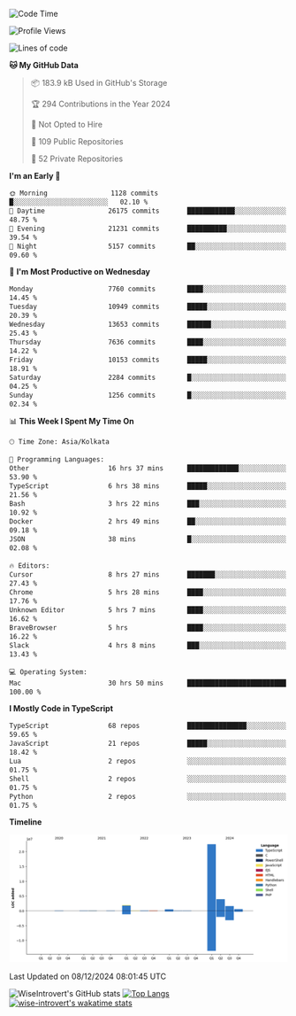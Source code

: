 <!--START_SECTION:waka-->
![Code Time](http://img.shields.io/badge/Code%20Time-1%2C937%20hrs%2058%20mins-blue)

![Profile Views](http://img.shields.io/badge/Profile%20Views-0-blue)

![Lines of code](https://img.shields.io/badge/From%20Hello%20World%20I%27ve%20Written-31.6%20million%20lines%20of%20code-blue)

**🐱 My GitHub Data** 

> 📦 183.9 kB Used in GitHub's Storage 
 > 
> 🏆 294 Contributions in the Year 2024
 > 
> 🚫 Not Opted to Hire
 > 
> 📜 109 Public Repositories 
 > 
> 🔑 52 Private Repositories 
 > 
**I'm an Early 🐤** 

```text
🌞 Morning                1128 commits        █░░░░░░░░░░░░░░░░░░░░░░░░   02.10 % 
🌆 Daytime                26175 commits       ████████████░░░░░░░░░░░░░   48.75 % 
🌃 Evening                21231 commits       ██████████░░░░░░░░░░░░░░░   39.54 % 
🌙 Night                  5157 commits        ██░░░░░░░░░░░░░░░░░░░░░░░   09.60 % 
```
📅 **I'm Most Productive on Wednesday** 

```text
Monday                   7760 commits        ████░░░░░░░░░░░░░░░░░░░░░   14.45 % 
Tuesday                  10949 commits       █████░░░░░░░░░░░░░░░░░░░░   20.39 % 
Wednesday                13653 commits       ██████░░░░░░░░░░░░░░░░░░░   25.43 % 
Thursday                 7636 commits        ████░░░░░░░░░░░░░░░░░░░░░   14.22 % 
Friday                   10153 commits       █████░░░░░░░░░░░░░░░░░░░░   18.91 % 
Saturday                 2284 commits        █░░░░░░░░░░░░░░░░░░░░░░░░   04.25 % 
Sunday                   1256 commits        █░░░░░░░░░░░░░░░░░░░░░░░░   02.34 % 
```


📊 **This Week I Spent My Time On** 

```text
🕑︎ Time Zone: Asia/Kolkata

💬 Programming Languages: 
Other                    16 hrs 37 mins      █████████████░░░░░░░░░░░░   53.90 % 
TypeScript               6 hrs 38 mins       █████░░░░░░░░░░░░░░░░░░░░   21.56 % 
Bash                     3 hrs 22 mins       ███░░░░░░░░░░░░░░░░░░░░░░   10.92 % 
Docker                   2 hrs 49 mins       ██░░░░░░░░░░░░░░░░░░░░░░░   09.18 % 
JSON                     38 mins             █░░░░░░░░░░░░░░░░░░░░░░░░   02.08 % 

🔥 Editors: 
Cursor                   8 hrs 27 mins       ███████░░░░░░░░░░░░░░░░░░   27.43 % 
Chrome                   5 hrs 28 mins       ████░░░░░░░░░░░░░░░░░░░░░   17.76 % 
Unknown Editor           5 hrs 7 mins        ████░░░░░░░░░░░░░░░░░░░░░   16.62 % 
BraveBrowser             5 hrs               ████░░░░░░░░░░░░░░░░░░░░░   16.22 % 
Slack                    4 hrs 8 mins        ███░░░░░░░░░░░░░░░░░░░░░░   13.43 % 

💻 Operating System: 
Mac                      30 hrs 50 mins      █████████████████████████   100.00 % 
```

**I Mostly Code in TypeScript** 

```text
TypeScript               68 repos            ███████████████░░░░░░░░░░   59.65 % 
JavaScript               21 repos            █████░░░░░░░░░░░░░░░░░░░░   18.42 % 
Lua                      2 repos             ░░░░░░░░░░░░░░░░░░░░░░░░░   01.75 % 
Shell                    2 repos             ░░░░░░░░░░░░░░░░░░░░░░░░░   01.75 % 
Python                   2 repos             ░░░░░░░░░░░░░░░░░░░░░░░░░   01.75 % 
```



**Timeline**

![Lines of Code chart](https://raw.githubusercontent.com/wise-introvert/wise-introvert/master/assets/bar_graph.png)


 Last Updated on 08/12/2024 08:01:45 UTC
<!--END_SECTION:waka-->

![WiseIntrovert's GitHub stats](https://github-readme-stats.vercel.app/api?username=wise-introvert&count_private=true&show_icons=true)
[![Top Langs](https://github-readme-stats.vercel.app/api/top-langs/?username=wise-introvert&langs_count=10)](https://github.com/anuraghazra/github-readme-stats)
[![wise-introvert's wakatime stats](https://github-readme-stats.vercel.app/api/wakatime?username=wiseintrovert)](https://github.com/anuraghazra/github-readme-stats)
